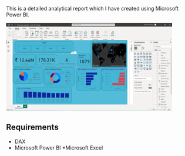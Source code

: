 This is a detailed analytical report which I have created using Microsoft Power BI.



  <img src="data/Screenshot 2023-02-18 130256.png" height="240" >






## Requirements
* DAX
* Microsoft Power BI
*Microsoft Excel

